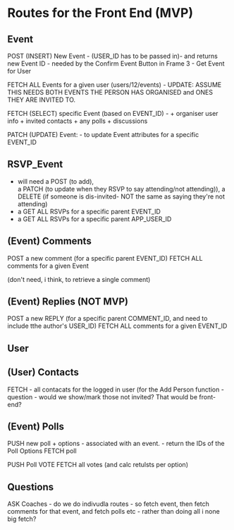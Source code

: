 # Routes for the Front End (MVP)

## Event

POST (INSERT) New Event - (USER_ID has to be passed in)- and returns new Event ID - needed by the Confirm Event Button in Frame 3 - Get Event for User

FETCH ALL Events for a given user (users/12/events) - UPDATE: ASSUME THIS NEEDS BOTH EVENTS THE PERSON HAS ORGANISED and ONES THEY ARE INVITED TO.

FETCH (SELECT) specific Event (based on EVENT_ID) - + organiser user info + invited contacts + any polls + discussions

PATCH (UPDATE) Event: - to update Event attributes for a specific EVENT_ID

## RSVP_Event

-   will need
    a POST (to add),  
    a PATCH (to update when they RSVP to say attending/not attending)),
    a DELETE (if someone is dis-invited- NOT the same as saying they're not attending)
-   a GET ALL RSVPs for a specific parent EVENT_ID
-   a GET ALL RSVPs for a specific parent APP_USER_ID

## (Event) Comments

POST a new comment (for a specific parent EVENT_ID)
FETCH ALL comments for a given Event

(don't need, i think, to retrieve a single comment)

## (Event) Replies (NOT MVP)

POST a new REPLY (for a specific parent COMMENT_ID, and need to include tthe author's USER_ID)
FETCH ALL comments for a given EVENT_ID

## User

## (User) Contacts

FETCH - all contacats for the logged in user (for the Add Person function - question - would we show/mark those not invited? That would be front-end?

## (Event) Polls

PUSH new poll + options - associated with an event. - return the IDs of the Poll Options
FETCH poll

PUSH Poll VOTE
FETCH all votes (and calc retulsts per option)

## Questions

ASK Coaches - do we do indivudla routes - so fetch event, then fetch comments for that event, and fetch polls etc - rather than doing all i none big fetch?
